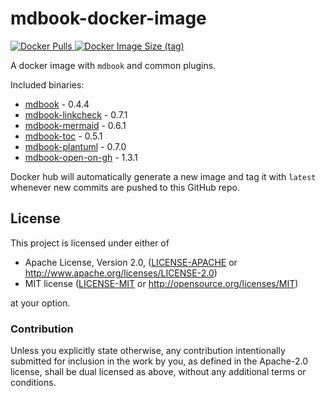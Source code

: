 # mdbook-docker-image

[
  ![Docker Pulls](https://img.shields.io/docker/pulls/michaelfbryan/mdbook-docker-image)
  ![Docker Image Size (tag)](https://img.shields.io/docker/image-size/michaelfbryan/mdbook-docker-image/latest)
][image]

A docker image with `mdbook` and common plugins.

Included binaries:

- [mdbook](https://crates.io/crates/mdbook) - 0.4.4
- [mdbook-linkcheck](https://crates.io/crates/mdbook-linkcheck) - 0.7.1
- [mdbook-mermaid](https://crates.io/crates/mdbook-mermaid) - 0.6.1
- [mdbook-toc](https://crates.io/crates/mdbook-toc) - 0.5.1
- [mdbook-plantuml](https://crates.io/crates/mdbook-plantuml) - 0.7.0
- [mdbook-open-on-gh](https://crates.io/crates/mdbook-open-on-gh) - 1.3.1

Docker hub will automatically generate a new image and tag it with `latest`
whenever new commits are pushed to this GitHub repo.

## License

This project is licensed under either of

 * Apache License, Version 2.0, ([LICENSE-APACHE](LICENSE-APACHE.md) or
   http://www.apache.org/licenses/LICENSE-2.0)
 * MIT license ([LICENSE-MIT](LICENSE-MIT.md) or
   http://opensource.org/licenses/MIT)

at your option.

### Contribution

Unless you explicitly state otherwise, any contribution intentionally
submitted for inclusion in the work by you, as defined in the Apache-2.0
license, shall be dual licensed as above, without any additional terms or
conditions.

[image]: https://hub.docker.com/r/michaelfbryan/mdbook-docker-image
